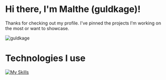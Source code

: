 # Hi there, I'm Malthe (guldkage)!
Thanks for checking out my profile. I've pinned the projects I'm working on the most or want to showcase.

<img src="https://komarev.com/ghpvc/?username=guldkage&label=Profile%20views&color=0e75b6&style=flat" alt="guldkage" />

# Technologies I use
[![My Skills](https://skillicons.dev/icons?i=js,html,css,linux,nginx,docker,php,bash,cloudflare)](https://skillicons.dev)
